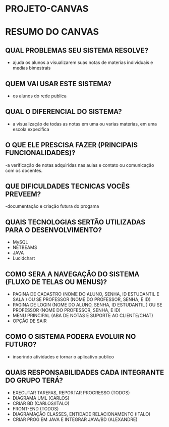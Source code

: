 # PROJETO-CANVAS
# RESUMO DO CANVAS

## QUAL PROBLEMAS SEU SISTEMA RESOLVE?
- ajuda os alunos a visualizarem suas notas de materias individuais e medias bimestrais

## QUEM VAI USAR ESTE SISTEMA? 
- os alunos do rede publica

## QUAL O DIFERENCIAL DO SISTEMA?
- a visualização de todas as notas em uma ou varias materias, em uma escola expecifica

## O QUE ELE PRESCISA FAZER (PRINCIPAIS FUNCIONALIDADES)?
-a verificação de notas adquiridas nas aulas e contato ou comunicação com os docentes.

## QUE DIFICULDADES TECNICAS VOCÊS PREVEEM?
-documentação e criação futura do progama

## QUAIS TECNOLOGIAS SERTÃO UTILIZADAS PARA O DESENVOLVIMENTO?
- MySQL
- NETBEAMS
- JAVA
- Lucidchart

## COMO SERA A NAVEGAÇÃO DO SISTEMA (FLUXO DE TELAS OU MENUS)?
- PAGINA DE CADASTRO (NOME DO ALUNO, SENHA, ID ESTUDANTIL E SALA ) OU SE PROFESSOR (NOME DO PROFESSOR, SENHA, E ID) 
- PAGINA DE LOGIN (NOME DO ALUNO, SENHA, ID ESTUDANTIL ) OU SE PROFESSOR (NOME DO PROFESSOR, SENHA, E ID) 
- MENU PRINCIPAL (ABA DE NOTAS E SUPORTE AO CLIENTE/CHAT)
- OPÇÃO DE SAIR

## COMO O SISTEMA PODERA EVOLUIR NO FUTURO?
- inserindo atividades e tornar o aplicativo publico

## QUAIS RESPONSABILIDADES CADA INTEGRANTE DO GRUPO TERÁ?
- EXECUTAR TAREFAS, REPORTAR PROGRESSO (TODOS)
- DIAGRAMA UML (CARLOS)
- CRIAR BD (CARLOS/ITALO)
- FRONT-END (TODOS)
- DIAGRAMAÇÃO CLASSES, ENTIDADE RELACIONAMENTO (ITALO)
- CRIAR PROG EM JAVA E INTEGRAR JAVA/BD (ALEXANDRE)
